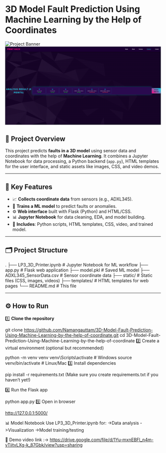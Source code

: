 # 3D Model Fault Prediction Using Machine Learning by the Help of Coordinates

![Project Banner](static/assets/homepage.PNG)
![Project Banner](static/assets/result.PNG)
## 📌 Project Overview

This project predicts **faults in a 3D model** using sensor data and coordinates with the help of **Machine Learning**. It combines a Jupyter Notebook for data processing, a Python backend (`app.py`), HTML templates for the user interface, and static assets like images, CSS, and video demos.

---

## 🎯 **Key Features**

- 📈 **Collects coordinate data** from sensors (e.g., ADXL345).
- 🧠 **Trains a ML model** to predict faults or anomalies.
- ⚙️ **Web interface** built with Flask (Python) and HTML/CSS.
- 📊 **Jupyter Notebook** for data cleaning, EDA, and model building.
- 📂 **Includes**: Python scripts, HTML templates, CSS, video, and trained model.

---

## 🗂️ **Project Structure**

.
├── LP3_3D_Printer.ipynb # Jupyter Notebook for ML workflow
├── app.py # Flask web application
├── model.pkl # Saved ML model
├── ADXL345_SensorData.csv # Sensor coordinate data
├── static/ # Static files (CSS, images, videos)
├── templates/ # HTML templates for web pages
└── README.md # This file



---

## ⚙️ **How to Run**

1️⃣ **Clone the repository**

git clone https://github.com/Namangauttam/3D-Model-Fault-Prediction-Using-Machine-Learning-by-the-help-of-coordinate.git
cd 3D-Model-Fault-Prediction-Using-Machine-Learning-by-the-help-of-coordinate
2️⃣ Create a virtual environment (optional but recommended)


python -m venv venv
venv\Scripts\activate   # Windows
source venv/bin/activate  # Linux/Mac
3️⃣ Install dependencies


pip install -r requirements.txt
(Make sure you create requirements.txt if you haven’t yet!)

4️⃣ Run the Flask app


python app.py
5️⃣ Open in browser


http://127.0.0.1:5000/


📊 Model Notebook
Use LP3_3D_Printer.ipynb for:
->Data analysis
->Visualization
->Model training/testing

🎥 Demo video link :->                   https://drive.google.com/file/d/1Yu-mxnEBFl_n4m-vTiitvLXg-k_87Gbk/view?usp=sharing
